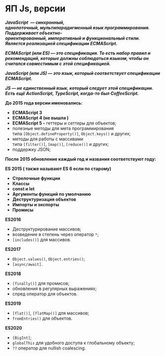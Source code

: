 # ЯП Js, версии

***JavaScript  — синхронный, однопоточный, мультипарадигменный язык программирования. Поддерживает объектно-ориентированный, императивный и функциональный стили. Является реализацией спецификации ECMAScript.***

***ECMAScript (или ES) — это спецификация. То есть набор правил и рекомендаций, которые должны соблюдаться языком, чтобы он считался совместимым с этой спецификацией.***

***JavaScript (или JS) — это язык, который соответствует спецификации ECMAScript.***

***JS — не единственный язык, который следует этой спецификации. Есть ещё ActionScript, TypeScript, когда-то был CoffeeScript.***

**До 2015 года версии именовались:** 

- **ECMAScript 3**
- **ECMAScript 4 (не вышла )**
- **ECMAScript 5
-** геттеры и сеттеры для объектов;
- полезные методы для мета программирования    типа `[Object.defineProperty()]`, `Object.keys()` и других;
- методы для работы с массивами типа `[filter()]`, `[map()]`, `[reduce()]` и других;
- поддержку JSON;

**После 2015 обновление каждый год и названия соответствуют году:**

**ES 2015 ( также называют ES 6 если по старому)** 

- **Стрелочные функции**
- **Классы**
- **const и let**
- **Аргументы функций по умолчанию**
- **Деструктуризация объектов**
- **Импорты и экспорты**
- **Промисы**

**ES2016**

- Деструктурирование массивов;
- возведение в степень через оператор `*`;
- `[includes()]` для массивов.

**ES2017** 

- `Object.values()`, `Object.entries()`;
- `[async/await]`.

**ES2018**

- `[finally()]` для промисов;
- обновления в регулярных выражениях;
- спред оператор для объектов.

**ES2019**

- `[flat()]`, `[flatMap()]` для массивов;
- `fromEntries()` для объектов.

**ES2020**

- `[BigInt]`;
- `globalThis` для удобного доступа к глобальному объекту;
- `??` оператор для nullish coalescing.